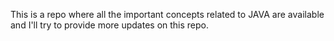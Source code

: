 This is a repo where all the important concepts related to JAVA are available and I'll try to provide more updates on this repo.
